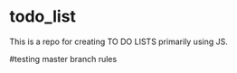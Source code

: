 # todo_list
This is a repo for creating TO DO LISTS primarily using JS.

#testing master branch rules